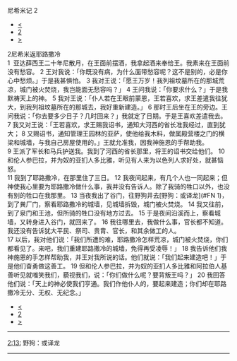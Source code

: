 ﻿





 尼希米记 2




* [<](bible/NEH01.md)
* [2](bible/NEH.md)
* [>](bible/NEH03.md)



 
2尼希米返耶路撒冷  
1  亚达薛西王二十年尼散月，在王面前摆酒，我拿起酒来奉给王。我素来在王面前没有愁容。 
2 王对我说：「你既没有病，为什么面带愁容呢？这不是别的，必是你心中愁烦。」于是我甚惧怕。 
3 我对王说：「愿王万岁！我列祖坟墓所在的那城荒凉，城门被火焚烧，我岂能面无愁容吗？」 
4 王问我说：「你要求什么？」于是我默祷天上的神。 
5 我对王说：「仆人若在王眼前蒙恩，王若喜欢，求王差遣我往犹大，到我列祖坟墓所在的那城去，我好重新建造。」 
6 那时王后坐在王的旁边。王问我说：「你去要多少日子？几时回来？」我就定了日期。于是王喜欢差遣我去。 
7 我又对王说：「王若喜欢，求王赐我诏书，通知大河西的省长准我经过，直到犹大； 
8 又赐诏书，通知管理王园林的亚萨，使他给我木料，做属殿营楼之门的横梁和城墙，与我自己房屋使用的。」王就允准我，因我神施恩的手帮助我。  
9 王派了军长和马兵护送我。我到了河西的省长那里，将王的诏书交给他们。 
10  和伦人参巴拉，并为奴的亚扪人多比雅，听见有人来为以色列人求好处，就甚恼怒。  
11 我到了耶路撒冷，在那里住了三日。 
12 我夜间起来，有几个人也一同起来；但神使我心里要为耶路撒冷做什么事，我并没有告诉人。除了我骑的牲口以外，也没有别的牲口在我那里。 
13 当夜我出了谷门，往野狗井去[野狗：或译龙](#FN
1)，到了粪厂门，察看耶路撒冷的城墙，见城墙拆毁，城门被火焚烧。 
14 我又往前，到了泉门和王池，但所骑的牲口没有地方过去。 
15 于是夜间沿溪而上，察看城墙，又转身进入谷门，就回来了。 
16 我往哪里去，我做什么事，官长都不知道。我还没有告诉犹大平民、祭司、贵胄、官长，和其余做工的人。  
17 以后，我对他们说：「我们所遭的难，耶路撒冷怎样荒凉，城门被火焚烧，你们都看见了。来吧，我们重建耶路撒冷的城墙，免得再受凌辱！」 
18 我告诉他们我神施恩的手怎样帮助我，并王对我所说的话。他们就说：「我们起来建造吧！」于是他们奋勇做这善工。 
19 但和伦人参巴拉，并为奴的亚扪人多比雅和阿拉伯人基善听见就嗤笑我们，藐视我们，说：「你们做什么呢？要背叛王吗？」 
20 我回答他们说：「天上的神必使我们亨通。我们作他仆人的，要起来建造；你们却在耶路撒冷无分、无权、无纪念。」 
* [<](bible/NEH01.md)
* [2](bible/NEH.md)
* [>](bible/NEH03.md)





---


[2:13:](#V13)
野狗：或译龙




---









